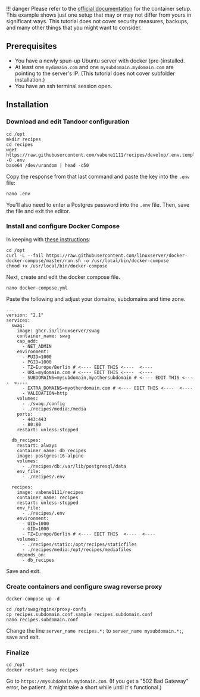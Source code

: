 !!! danger
        Please refer to the [official documentation](https://github.com/linuxserver/docker-swag#usage) for the container setup. This example shows just one setup that may or may not differ from yours in significant ways. This tutorial does not cover security measures, backups, and many other things that you might want to consider.

## Prerequisites

- You have a newly spun-up Ubuntu server with docker (pre-)installed.
- At least one `mydomain.com` and one `mysubdomain.mydomain.com` are pointing to the server's IP. (This tutorial does not cover subfolder installation.)
- You have an ssh terminal session open.

## Installation

### Download and edit Tandoor configuration

```
cd /opt
mkdir recipes
cd recipes
wget https://raw.githubusercontent.com/vabene1111/recipes/develop/.env.template -O .env
base64 /dev/urandom | head -c50
``` 
Copy the response from that last command and paste the key into the `.env` file:
```
nano .env
```
You'll also need to enter a Postgres password into the `.env` file. Then, save the file and exit the editor.

### Install and configure Docker Compose

In keeping with [these instructions](https://docs.linuxserver.io/general/docker-compose):
```
cd /opt
curl -L --fail https://raw.githubusercontent.com/linuxserver/docker-docker-compose/master/run.sh -o /usr/local/bin/docker-compose
chmod +x /usr/local/bin/docker-compose
```

Next, create and edit the docker compose file.

```
nano docker-compose.yml
```

Paste the following and adjust your domains, subdomains and time zone.

```
---
version: "2.1"
services:
  swag:
    image: ghcr.io/linuxserver/swag
    container_name: swag
    cap_add:
      - NET_ADMIN
    environment:
      - PUID=1000
      - PGID=1000
      - TZ=Europe/Berlin # <---- EDIT THIS <----  <---- 
      - URL=mydomain.com # <---- EDIT THIS <----  <---- 
      - SUBDOMAINS=mysubdomain,myothersubdomain # <---- EDIT THIS <----  <---- 
      - EXTRA_DOMAINS=myotherdomain.com # <---- EDIT THIS <----  <---- 
      - VALIDATION=http
    volumes:
      - ./swag:/config
      - ./recipes/media:/media
    ports:
      - 443:443
      - 80:80
    restart: unless-stopped

  db_recipes:
    restart: always
    container_name: db_recipes
    image: postgres:16-alpine
    volumes:
      - ./recipes/db:/var/lib/postgresql/data
    env_file:
      - ./recipes/.env

  recipes:
    image: vabene1111/recipes
    container_name: recipes
    restart: unless-stopped
    env_file:
      - ./recipes/.env
    environment:
      - UID=1000
      - GID=1000
      - TZ=Europe/Berlin # <---- EDIT THIS  <----  <---- 
    volumes:
      - ./recipes/static:/opt/recipes/staticfiles
      - ./recipes/media:/opt/recipes/mediafiles
    depends_on:
      - db_recipes
```

Save and exit.

### Create containers and configure swag reverse proxy

```
docker-compose up -d
```

```
cd /opt/swag/nginx/proxy-confs
cp recipes.subdomain.conf.sample recipes.subdomain.conf
nano recipes.subdomain.conf
```

Change the line `server_name recipes.*;` to `server_name mysubdomain.*;`, save and exit.

### Finalize

```
cd /opt
docker restart swag recipes
```

Go to `https://mysubdomain.mydomain.com`. (If you get a "502 Bad Gateway" error, be patient. It might take a short while until it's functional.)